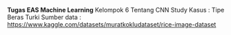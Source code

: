 **Tugas EAS Machine Learning**
Kelompok 6 Tentang CNN
Study Kasus : Tipe Beras Turki
Sumber data : https://www.kaggle.com/datasets/muratkokludataset/rice-image-dataset
